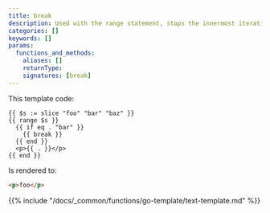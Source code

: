 ```yaml
---
title: break
description: Used with the range statement, stops the innermost iteration and bypasses all remaining iterations.
categories: []
keywords: []
params:
  functions_and_methods:
    aliases: []
    returnType:
    signatures: [break]
---
```


This template code:

```go-html-template
{{ $s := slice "foo" "bar" "baz" }}
{{ range $s }}
  {{ if eq . "bar" }}
    {{ break }}
  {{ end }}
  <p>{{ . }}</p>
{{ end }}
```

Is rendered to:

```html
<p>foo</p>
```

{{% include "/docs/_common/functions/go-template/text-template.md" %}}
